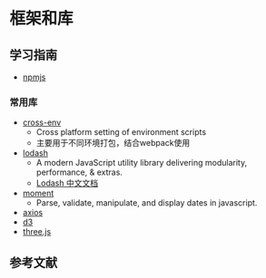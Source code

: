 # 框架和库

## 学习指南

* [npmjs](https://www.npmjs.com)

### 常用库

* [cross-env](https://github.com/kentcdodds/cross-env)
  * Cross platform setting of environment scripts
  * 主要用于不同环境打包，结合webpack使用
* [lodash](https://github.com/lodash/lodash)
  * A modern JavaScript utility library delivering modularity, performance, & extras.
  * [Lodash 中文文档](https://www.lodashjs.com)
* [moment](https://github.com/moment/moment)
  * Parse, validate, manipulate, and display dates in javascript.
* [axios](https://github.com/axios/axios)
* [d3](https://github.com/d3/d3)
* [three.js](https://github.com/mrdoob/three.js)

## 参考文献
